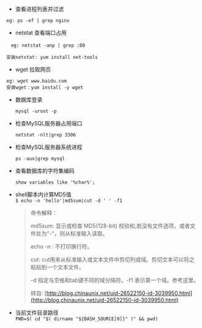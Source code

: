 * 查看进程列表并过滤

```
eg: ps -ef | grep nginx
```

* netstat 查看端口占用

```
　eg: netstat -anp | grep :80

安装netstat: yum install net-tools
```

* wget 拉取网页

```
eg: wget www.baidu.com
安装wget：yum install -y wget
```

* 数据库登录
  ```
  mysql -uroot -p
  ```
* 检查MySQL服务器占用端口
  ```
  netstat -nlt|grep 3306
  ```
* 检查MySQL服务器系统进程
  ```
  ps -aux|grep mysql
  ```
* 查看数据库的字符集编码
  ```
  show variables like '%char%';
  ```
* shell脚本内计算MD5值  
  `$ echo -n 'hello'|md5sum|cut -d ' ' -f1`

  > 命令解释：
  >
  > md5sum: 显示或检查 MD5\(128-bit\) 校验和,若没有文件选项，或者文件处为"-"，则从标准输入读取。
  >
  > echo -n : 不打印换行符。
  >
  > cut:  cut用来从标准输入或文本文件中剪切列或域。剪切文本可以将之粘贴到一个文本文件。
  >
  > -d 指定与空格和tab键不同的域分隔符。-f1 表示第一个域。参考这里。
  >
  > 转自: [http://blog.chinaunix.net/uid-26522150-id-3039950.html](http://blog.chinaunix.net/uid-26522150-id-3039950.html)

* 当前文件目录路径  
  `PWD=$( cd "$( dirname "${BASH_SOURCE[0]}" )" && pwd)`



